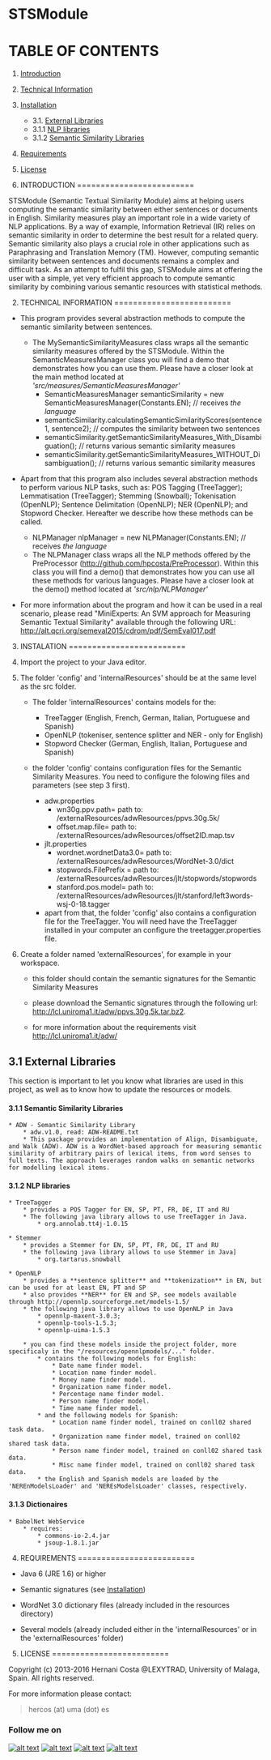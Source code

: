 STSModule
===

TABLE OF CONTENTS
=========================

1. [Introduction](#1-introduction)
2. [Technical Information](#2-technical-information)
3. [Installation](#3-installation)
 	- 3.1. [External Libraries](#31-external-libraries)
    - 3.1.1 [NLP libraries](#311-nlp-libraries)
    - 3.1.2 [Semantic Similarity Libraries](#312-semantic-similarity-libraries)
4. [Requirements](#4-requirements)
5. [License](#5-license)



1. INTRODUCTION
=========================

STSModule (Semantic Textual Similarity Module) aims at helping users computing the semantic similarity between either sentences or documents in English. Similarity measures play an important role in a wide variety of NLP applications. By a way of example, Information Retrieval (IR) relies on semantic similarity in order to determine the best result for a related query. Semantic similarity also plays a crucial role in other applications such as Paraphrasing and Translation Memory (TM). However, computing semantic similarity between sentences and documents remains a complex and difficult task. As an attempt to fulfil this gap, STSModule aims at offering the user with a simple, yet very efficient approach to compute semantic similarity by combining various semantic resources with statistical methods.



2. TECHNICAL INFORMATION
=========================



* This program provides several abstraction methods to compute the semantic similarity between sentences.
	* The MySemanticSimilarityMeasures class wraps all the semantic similarity measures offered by the STSModule. Within the SemanticMeasuresManager class you will find a demo that demonstrates how you can use them. Please have a closer look at the main method located at *'src/measures/SemanticMeasuresManager'*
		* SemanticMeasuresManager semanticSimilarity = new SemanticMeasuresManager(Constants.EN); // receives *the language*
		* semanticSimilarity.calculatingSemanticSimilarityScores(sentence1, sentence2); // computes the similarity between two sentences
		* semanticSimilarity.getSemanticSimilarityMeasures_With_Disambiguation(); // returns various semantic similarity measures 
		* semanticSimilarity.getSemanticSimilarityMeasures_WITHOUT_Disambiguation(); // returns various semantic similarity measures 

* Apart from that this program also includes several abstraction methods to perform various NLP tasks, such as: POS Tagging (TreeTagger); Lemmatisation (TreeTagger); Stemming (Snowball); Tokenisation (OpenNLP); Sentence Delimitation (OpenNLP); NER (OpenNLP); and Stopword Checker. Hereafter we describe how these methods can be called.
	* NLPManager nlpManager = new NLPManager(Constants.EN); // receives *the language*
	* The NLPManager class wraps all the NLP methods offered by the PreProcessor (http://github.com/hpcosta/PreProcessor). Within this class you will find a demo() that demonstrates how you can use all these methods for various languages. Please have a closer look at the demo() method located at *'src/nlp/NLPManager'*

* For more information about the program and how it can be used in a real scenario, please read "MiniExperts: An SVM approach for Measuring Semantic Textual Similarity" available through the following URL: http://alt.qcri.org/semeval2015/cdrom/pdf/SemEval017.pdf





3. INSTALATION
=========================

1. Import the project to your Java editor.

2. The folder 'config' and 'internalResources' should be at the same level as the src folder.
	* The folder 'internalResources' contains models for the:
		* TreeTagger (English, French, German, Italian, Portuguese and Spanish)
		* OpenNLP (tokeniser, sentence splitter and NER - only for English)
		* Stopword Checker (German, English, Italian, Portuguese and Spanish)

	* the folder 'config' contains configuration files for the Semantic Similarity Measures. You need to configure the folowing files and parameters (see step 3 first).
		* adw.properties 
			* wn30g.ppv.path= path to: /externalResources/adwResources/ppvs.30g.5k/
			* offset.map.file= path to: /externalResources/adwResources/offset2ID.map.tsv	
		* jlt.properties
			* wordnet.wordnetData3.0= path to: /externalResources/adwResources/WordNet-3.0/dict
			* stopwords.FilePrefix = path to: /externalResources/adwResources/jlt/stopwords/stopwords
			* stanford.pos.model= path to: /externalResources/adwResources/jlt/stanford/left3words-wsj-0-18.tagger
		* apart from that, the folder 'config' also contains a configuration file for the TreeTagger. You will need have the TreeTagger installed in your computer an configure the treetagger.properties file.

3. Create a folder named 'externalResources', for example in your workspace.
	* this folder should contain the semantic signatures for the Semantic Similarity Measures

	* please download the Semantic signatures through the following url: http://lcl.uniroma1.it/adw/ppvs.30g.5k.tar.bz2.

	* for more information about the requirements visit http://lcl.uniroma1.it/adw/ 





## 3.1 External Libraries 

This section is important to let you know what libraries are used in this project, as well as to know how to update the resources or models.

#### 3.1.1 Semantic Similarity Libraries
	* ADW - Semantic Similarity Library
		* adw.v1.0, read: ADW-README.txt
		* This package provides an implementation of Align, Disambiguate, and Walk (ADW). ADW is a WordNet-based approach for measuring semantic similarity of arbitrary pairs of lexical items, from word senses to full texts. The approach leverages random walks on semantic networks for modelling lexical items.

#### 3.1.2 NLP libraries
	* TreeTagger
		* provides a POS Tagger for EN, SP, PT, FR, DE, IT and RU
		* The following java library allows to use TreeTagger in Java.
			* org.annolab.tt4j-1.0.15

	* Stemmer 
		* provides a Stemmer for EN, SP, PT, FR, DE, IT and RU
		* the following java library allows to use Stemmer in Java]
			* org.tartarus.snowball

	* OpenNLP
		* provides a **sentence splitter** and **tokenization** in EN, but can be used for at least EN, PT and SP
		* also provides **NER** for EN and SP, see models available through http://opennlp.sourceforge.net/models-1.5/
		* the following java library allows to use OpenNLP in Java
			* opennlp-maxent-3.0.3;
			* opennlp-tools-1.5.3; 
			* opennlp-uima-1.5.3
	
		* you can find these models inside the project folder, more specificaly in the "/resources/opennlpmodels/..." folder.
			* contains the following models for English:
				* Date name finder model.			
				* Location name finder model.		
				* Money name finder model.		
				* Organization name finder model.	
				* Percentage name finder model.	
				* Person name finder model.		
				* Time name finder model.
			* and the following models for Spanish:
				* Location name finder model, trained on conll02 shared task data.
				* Organization name finder model, trained on conll02 shared task data.	
				* Person name finder model, trained on conll02 shared task data.	
				* Misc name finder model, trained on conll02 shared task data.
			* the English and Spanish models are loaded by the 'NEREnModelsLoader' and 'NEREsModelsLoader' classes, respectively.




#### 3.1.3 Dictionaires
	* BabelNet WebService
		* requires:
			* commons-io-2.4.jar
			* jsoup-1.8.1.jar




4. REQUIREMENTS
=========================

- Java 6 (JRE 1.6) or higher

- Semantic signatures (see [Installation](#3-instalation))
- WordNet 3.0 dictionary files (already included in the resources directory)
- Several models (already included either in the 'internalResources' or in the 'externalResources' folder)



5. LICENSE
=========================

Copyright (c) 2013-2016 
Hernani Costa @LEXYTRAD, University of Malaga, Spain. 
All rights reserved.

For more information please contact:

> hercos (at) uma (dot) es



### Follow me on
<!-- Please don't remove this: Grab your social icons from https://github.com/carlsednaoui/gitsocial -->

<!-- display the social media buttons in your README -->

[![alt text][1.1]][1]
[![alt text][2.1]][2]
[![alt text][3.1]][3]
[![alt text][4.1]][4]



<!-- links to social media icons -->
<!-- no need to change these -->

<!-- icons with padding -->

[1.1]: http://i.imgur.com/tXSoThF.png (twitter icon with padding)
[2.1]: http://i.imgur.com/P3YfQoD.png (facebook icon with padding)
[3.1]: http://i.imgur.com/yCsTjba.png (google plus icon with padding)
[4.1]: http://i.imgur.com/0o48UoR.png (github icon with padding)


<!-- links to your social media accounts -->
<!-- update these accordingly -->

[1]: https://twitter.com/#!/hernanimax
[2]: https://www.facebook.com/hernani.costa.161
[3]: https://plus.google.com/+HernaniCosta
[4]: https://github.com/hpcosta

